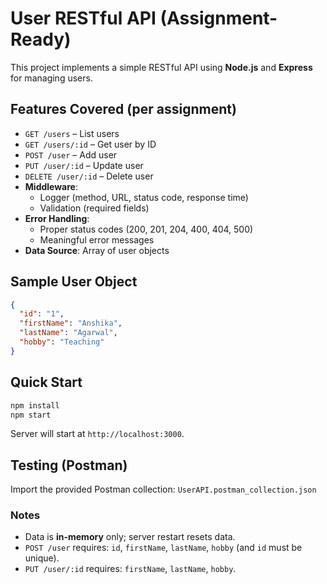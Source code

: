 # User RESTful API (Assignment-Ready)

This project implements a simple RESTful API using **Node.js** and **Express** for managing users.

## Features Covered (per assignment)
  - `GET /users` – List users
  - `GET /users/:id` – Get user by ID
  - `POST /user` – Add user
  - `PUT /user/:id` – Update user
  - `DELETE /user/:id` – Delete user
- **Middleware**:
  - Logger (method, URL, status code, response time)
  - Validation (required fields)
- **Error Handling**:
  - Proper status codes (200, 201, 204, 400, 404, 500)
  - Meaningful error messages
- **Data Source**: Array of user objects

## Sample User Object
```json
{
  "id": "1",
  "firstName": "Anshika",
  "lastName": "Agarwal",
  "hobby": "Teaching"
}
```

## Quick Start
```bash
npm install
npm start
```

Server will start at `http://localhost:3000`.

## Testing (Postman)
Import the provided Postman collection: `UserAPI.postman_collection.json`

### Notes
- Data is **in-memory** only; server restart resets data.
- `POST /user` requires: `id`, `firstName`, `lastName`, `hobby` (and `id` must be unique).
- `PUT /user/:id` requires: `firstName`, `lastName`, `hobby`.
